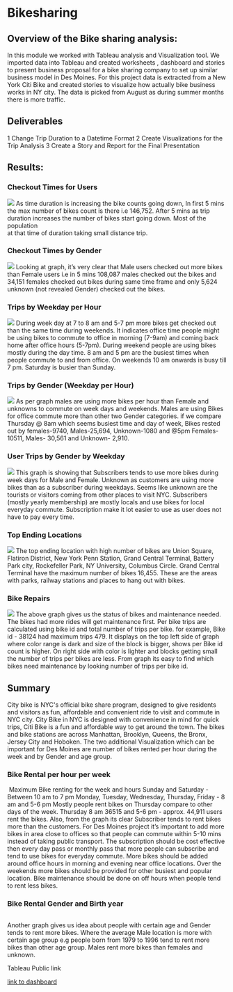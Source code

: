 # Bikesharing

## Overview of the Bike sharing analysis:
In this module we worked with Tableau analysis and Visualization tool. We imported data into Tableau and created worksheets , dashboard and stories to present business proposal for a bike sharing company to set up similar business model
in Des Moines. For this project data is extracted from a New York Citi Bike and created stories to visualize how actually bike business works in NY city. The data is picked from August as during summer months there is more traffic.

## Deliverables

1 Change Trip Duration to a Datetime Format
2 Create Visualizations for the Trip Analysis
3 Create a Story and Report for the Final Presentation

## Results:

### Checkout Times for Users
 
 ![](https://github.com/sumanpriyah/bikesharing/blob/main/Images/Checkout%20Times%20for%20Users.png)
As time duration is increasing the bike counts going down, In first 5 mins the max number of bikes count is there i.e 146,752. After 5 mins as trip duration increases the number of bikes start going down. Most of the population  
at that time of duration taking small distance trip. 

### Checkout Times by Gender
 ![](https://github.com/sumanpriyah/bikesharing/blob/main/Images/Checkout%20Times%20by%20Gender.png)
Looking at graph, it’s very clear that Male users checked out more bikes than Female users i.e in 5 mins 108,087 males checked out the bikes and 34,151 females checked out bikes during same time frame and only 5,624 unknown (not revealed Gender) checked out the bikes. 

### Trips by Weekday per Hour
![](https://github.com/sumanpriyah/bikesharing/blob/main/Images/Trips%20by%20Weekday%20per%20Hour.png)
During week day at 7 to 8 am and 5-7 pm more bikes get checked out than the same time during weekends. It indicates office time people might be using bikes to commute to office in morning (7-9am) and coming back home after office hours (5-7pm). 
During weekend people are using bikes mostly during the day time. 8 am and 5 pm are the busiest times when people commute to and from office. On weekends 10 am onwards is busy till 7 pm. Saturday is busier than Sunday. 

### Trips by Gender (Weekday per Hour)
![](https://github.com/sumanpriyah/bikesharing/blob/main/Images/Trips%20by%20Gender%20(Weekday%20per%20Hour).png)
As per graph males are using more bikes per hour than Female and unknowns to commute on week days and weekends. Males are using Bikes for office commute more than other two Gender categories. 
if we compare Thursday @ 8am which seems busiest time and day of week, Bikes rested out by females-9740, Males-25,694, Unknown-1080 and @5pm Females-10511, Males- 30,561 and Unknown- 2,910. 

### User Trips by Gender by Weekday
![](https://github.com/sumanpriyah/bikesharing/blob/main/Images/User%20Trips%20by%20Gender%20by%20Weekday.png)
This graph is showing that Subscribers tends to use more bikes during week days for Male and Female. Unknown as customers are using more bikes than as a subscriber during weekdays. Seems like unknown are the tourists or visitors
coming from other places to visit NYC. Subscribers (mostly yearly membership) are mostly locals and use bikes for local everyday commute. Subscription make it lot easier to use as user does not have to pay every time. 

### Top Ending Locations

![](https://github.com/sumanpriyah/bikesharing/blob/main/Images/Top%20Ending%20Locations.png)
The top ending location with high number of bikes are Union Square, Flatiron District, New York Penn Station, Grand Central Terminal, Battery Park city, Rockefeller Park, NY University, Columbus Circle. Grand Central Terminal have the maximum number of bikes 16,455.
These are the areas with parks, railway stations and places to hang out with bikes. 

### Bike Repairs
![](https://github.com/sumanpriyah/bikesharing/blob/main/Images/Bike%20Repairs.png)
The above graph gives us the status of bikes and maintenance needed. The bikes had more rides will get maintenance first. Per bike trips are calculated using bike id and total number of trips per bike. for example, Bike id - 38124 
had maximum trips 479. It displays on the top left side of graph where color range is dark and size of the block is bigger, shows per Bike id count is higher. On right side with color is lighter and 
blocks getting small the number of trips per bikes are less. From graph its easy to find which bikes need maintenance by looking number of trips per bike id. 


## Summary

City bike is NYC's official bike share program, designed to give residents and visitors as fun, affordable and convenient ride to visit and commute in NYC city.
City Bike in NYC is designed with convenience in mind for quick trips, Citi Bike is a fun and affordable way to get around the town.
The bikes and bike stations are across Manhattan, Brooklyn, Queens, the Bronx, Jersey City and Hoboken.
The two additional Visualization which can be important for Des Moines are number of bikes rented per hour during the week and by Gender and age group.

### Bike Rental per hour per week
![]()
Maximum Bike renting for the week and hours 
Sunday and Saturday - Between 10 am to 7 pm
Monday, Tuesday, Wednesday, Thursday, Friday - 8 am and 5-6 pm 
Mostly people rent bikes on Thursday compare to other days of the week. Thursday 8 am 36515 and 5-6 pm - approx. 44,911 users rent the bikes.
Also, from the graph its clear Subscriber tends to rent bikes more than the customers. For Des Moines project it’s important to add more bikes in area close to offices so that 
people can commute within 5-10 mins instead of taking public transport. The subscription should be cost effective then every day pass or monthly pass that 
more people can subscribe and tend to use bikes for everyday commute. More bikes should be added around office hours in morning and evening near office locations.
Over the weekends more bikes should be provided for other busiest and popular location. Bike maintenance should be done on off hours when people tend to rent less bikes. 

### Bike Rental Gender and Birth year 
![]()

Another graph gives us idea about people with certain age and Gender tends to rent more bikes. Where the average Male location is more with certain age group 
e.g people born from 1979 to 1996 tend to rent more bikes than other age group. Males rent more bikes than females and unknown.

Tableau Public link 

[link to dashboard](https://public.tableau.com/app/profile/suman.priya/viz/ABike-SharingAnalysisinNYCforDesMoinesProject/NYCCitiBikebyweekandhours?publish=yes)
